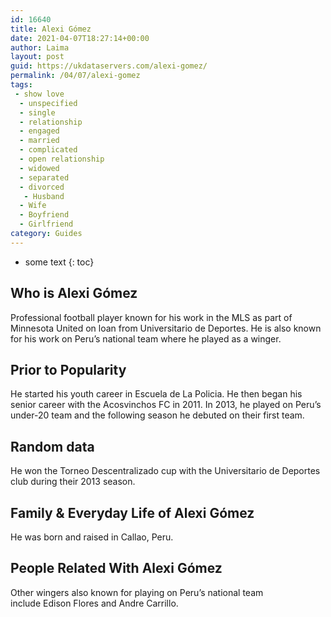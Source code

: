```yaml
---
id: 16640
title: Alexi Gómez
date: 2021-04-07T18:27:14+00:00
author: Laima
layout: post
guid: https://ukdataservers.com/alexi-gomez/
permalink: /04/07/alexi-gomez
tags:
 - show love
  - unspecified
  - single
  - relationship
  - engaged
  - married
  - complicated
  - open relationship
  - widowed
  - separated
  - divorced
   - Husband
  - Wife
  - Boyfriend
  - Girlfriend
category: Guides
---
```


* some text
{: toc}


## Who is Alexi Gómez
                  
                  
                  
Professional football player known for his work in the MLS as part of Minnesota United on loan from Universitario de Deportes. He is also known for his work on Peru&#8217;s national team where he played as a winger. 
                  
              
            
              
            
                
                
                
## Prior to Popularity
                  
                  
                  
He started his youth career in Escuela de La Policia. He then began his senior career with the Acosvinchos FC in 2011. In 2013, he played on Peru&#8217;s under-20 team and the following season he debuted on their first team. 
                  
              
            
              
            
                
                
                
## Random data
                  
                  
                  
He won the Torneo Descentralizado cup with the Universitario de Deportes club during their 2013 season. 
                  
              
            
              
            
                
                
                
## Family & Everyday Life of Alexi Gómez
                  
                  
                  
He was born and raised in Callao, Peru. 
                  
              
            
              
            
                
                
                
## People Related With Alexi Gómez
                  
                  
                  
Other wingers also known for playing on Peru&#8217;s national team include Edison Flores and Andre Carrillo. 
                  
              
            
              
            
                
              
            
              
              
            
            
              
            
          
          
          